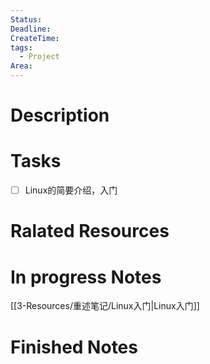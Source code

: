 ```yaml
---
Status: 
Deadline: 
CreateTime:
tags:
  - Project
Area: 
---
```


# Description


# Tasks
- [ ] Linux的简要介绍，入门

# Ralated Resources

# In progress Notes
[[3-Resources/重述笔记/Linux入门|Linux入门]]

# Finished Notes

